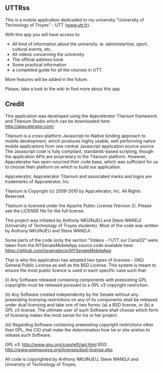 UTTRss
-------

This is a mobile application dedicaded to my university "University of Technology of Troyes" - UTT (www.utt.fr).

With this app you will have access to:
- All kind of information about the university. ie: administartive, sport, cultural events, etc.
- All videos concerning the university
- The official address book
- Some practical information
- a completed guide for all the courses in UTT.

More features will be added in the future.

Please, take a look to the wiki to find more about this app

Credit
-------

This application was developed using the Appcelerator Titanium framework and Titanium Studio which can 
be downloaded here: http://appcelerator.com/

Titanium is a cross-platform Javascript-to-Native binding approach to mobile development, which produces 
highly usable, well performing native mobile applications from one central Javascript application source source.
The Javascript code is fully compliant, standards-based scripting, though the application APIs are proprietary 
to the Titanium platform. However, Appcelerator has open-sourced their code base, which was sufficient 
for us to choose their platform on which to build our application.

Appcelerator, Appcelerator Titanium and associated marks and logos are 
trademarks of Appcelerator, Inc. 

Titanium is Copyright (c) 2009-2010 by Appcelerator, Inc. All Rights Reserved.

Titanium is licensed under the Apache Public License (Version 2). Please
see the LICENSE file for the full license.

This project was initiated by Anthony NKUINJEU and Steve WANDJI (University of Technology of Troyes students).
Most of the code was written by Anthony NKUINJEU and Steve WANDJI.

Some parts of the code (only the section "Videos - l'UTT sur Canal32" were taken from 
the NYSenateMobileApp source code available here: https://github.com/nysenatecio/NYSenateMobileApp

That is why this application has adopted two types of licenses  - 
GNU General Public License as well as the BSD License. This system is 
meant to ensure the most public licence is used in each specific case 
such that: 

(i) Any Software released containing components with preexisting GPL 
copyrights must be released pursuant to a GPL v3 copyright restriction.

(ii) Any Software created independently by the Senate without any 
preexisting licensing restrictions on any of its components shall be 
released under dual licensing and take one of two forms: (a) a BSD 
license, or (b) a GPL v3 license.  The ultimate user of such Software 
shall choose which form of licensing makes the most sense for his or her 
project. 

(iii) Regarding Software containing preexisting copyright restrictions 
other than GPL, the CIO shall make the determination how he or she 
wishes to release such Software. 

GPL v3: http://www.gnu.org/copyleft/gpl.html 
BSD: http://www.opensource.org/licenses/bsd-license.php

All code is copyrighted by Anthony NKUINJEU, Steve WANDJI and University of Technology of Troyes. 


